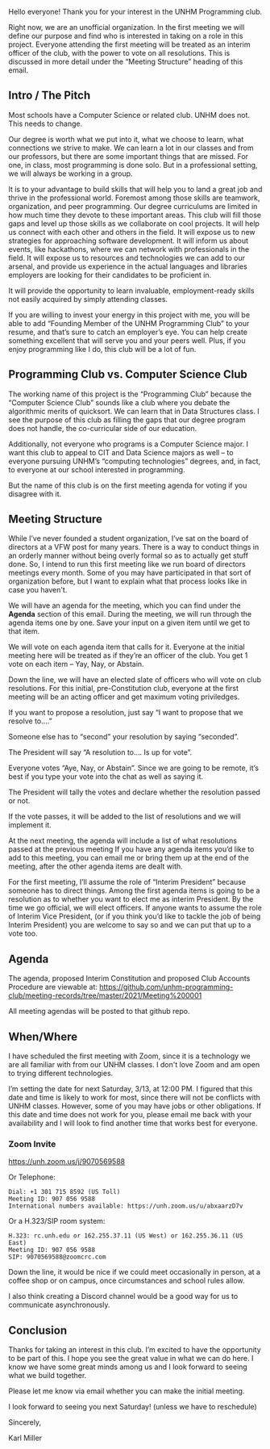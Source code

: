 Hello everyone! Thank you for your interest in the UNHM Programming club.

Right now, we are an unofficial organization. In the first meeting we will define our purpose and find who is interested in taking on a role in this project. Everyone attending the first meeting will be treated as an interim officer of the club, with the power to vote on all resolutions. This is discussed in more detail under the “Meeting Structure” heading of this email. 

## Intro / The Pitch

Most schools have a Computer Science or related club. UNHM does not. This needs to change. 

Our degree is worth what we put into it, what we choose to learn, what connections we strive to make. We can learn a lot in our classes and from our professors, but there are some important things that are missed. For one, in class, most programming is done solo. But in a professional setting, we will always be working in a group.

It is to your advantage to build skills that will help you to land a great job and thrive in the professional world. Foremost among those skills are teamwork, organization, and peer programming. Our degree curriculums are limited in how much time they devote to these important areas. This club will fill those gaps and level up those skills as we collaborate on cool projects. It will help us connect with each other and others in the field. It will expose us to new strategies for approaching software development. It will inform us about events, like hackathons, where we can network with professionals in the field. It will expose us to resources and technologies we can add to our arsenal, and provide us experience in the actual languages and libraries employers are looking for their candidates to be proficient in.

It will provide the opportunity to learn invaluable, employment-ready skills not easily acquired by simply attending classes.

If you are willing to invest your energy in this project with me, you will be able to add “Founding Member of the UNHM Programming Club” to your resume, and that’s sure to catch an employer’s eye. You can help create something excellent that will serve you and your peers well. Plus, if you enjoy programming like I do, this club will be a lot of fun. 

## Programming Club vs. Computer Science Club

The working name of this project is the “Programming Club” because the “Computer Science Club” sounds like a club where you debate the algorithmic merits of quicksort. We can learn that in Data Structures class. I see the purpose of this club as filling the gaps that our degree program does not handle, the co-curricular side of our education.

Additionally, not everyone who programs is a Computer Science major. I want this club to appeal to CIT and Data Science majors as well – to everyone pursuing UNHM’s “computing technologies” degrees, and, in fact, to everyone at our school interested in programming.

But the name of this club is on the first meeting agenda for voting if you disagree with it.

## Meeting Structure

While I’ve never founded a student organization, I’ve sat on the board of directors at a VFW post for many years. There is a way to conduct things in an orderly manner without being overly formal so as to actually get stuff done. So, I intend to run this first meeting like we run board of directors meetings every month. Some of you may have participated in that sort of organization before, but I want to explain what that process looks like in case you haven't.

We will have an agenda for the meeting, which you can find under the **Agenda** section of this email. During the meeting, we will run through the agenda items one by one. Save your input on a given item until we get to that item.

We will vote on each agenda item that calls for it. Everyone at the initial meeting here will be treated as if they’re an officer of the club. You get 1 vote on each item – Yay, Nay, or Abstain.

Down the line, we will have an elected slate of officers who will vote on club resolutions. For this initial, pre-Constitution club, everyone at the first meeting will be an acting officer and get maximum voting priviledges. 

If you want to propose a resolution, just say “I want to propose that we resolve to….”

Someone else has to “second” your resolution by saying “seconded”.

The President will say “A resolution to…. Is up for vote”.

Everyone votes “Aye, Nay, or Abstain”. Since we are going to be remote, it’s best if you type your vote into the chat as well as saying it.

The President will tally the votes and declare whether the resolution passed or not.

If the vote passes, it will be added to the list of resolutions and we will implement it.

At the next meeting, the agenda will include a list of what resolutions passed at the previous meeting
If you have any agenda items you’d like to add to this meeting, you can email me or bring them up at the end of the meeting, after the other agenda items are dealt with.

For the first meeting, I’ll assume the role of “Interim President” because someone has to direct things. Among the first agenda items is going to be a resolution as to whether you want to elect me as interim President. By the time we go official, we will elect officers. If anyone wants to assume the role of Interim Vice President, (or if you think you’d like to tackle the job of being Interim President) you are welcome to say so and we can put that up to a vote too.

## Agenda

The agenda, proposed Interim Constitution and proposed Club Accounts Procedure are viewable at:
https://github.com/unhm-programming-club/meeting-records/tree/master/2021/Meeting%200001

All meeting agendas will be posted to that github repo.

## When/Where

I have scheduled the first meeting with Zoom, since it is a technology we are all familiar with from our UNHM classes. I don't love Zoom and am open to trying different technologies.

I’m setting the date for next Saturday, 3/13, at 12:00 PM. I figured that this date and time is likely to work for most, since there will not be conflicts with UNHM classes. However, some of you may have jobs or other obligations. If this date and time does not work for you, please email me back with your availability and I will look to find another time that works best for everyone.

### Zoom Invite

https://unh.zoom.us/j/9070569588

Or Telephone:

    Dial: +1 301 715 8592 (US Toll)
    Meeting ID: 907 056 9588 
    International numbers available: https://unh.zoom.us/u/abxaarzD7v 

Or a H.323/SIP room system:

    H.323: rc.unh.edu or 162.255.37.11 (US West) or 162.255.36.11 (US East) 
    Meeting ID: 907 056 9588
    SIP: 9070569588@zoomcrc.com


Down the line, it would be nice if we could meet occasionally in person, at a coffee shop or on campus, once circumstances and school rules allow.

I also think creating a Discord channel would be a good way for us to communicate asynchronously. 

## Conclusion

Thanks for taking an interest in this club. I’m excited to have the opportunity to be part of this. I hope you see the great value in what we can do here. I know we have some great minds among us and I look forward to seeing what we build together.

Please let me know via email whether you can make the initial meeting.

I look forward to seeing you next Saturday! (unless we have to reschedule)



Sincerely,

Karl Miller
